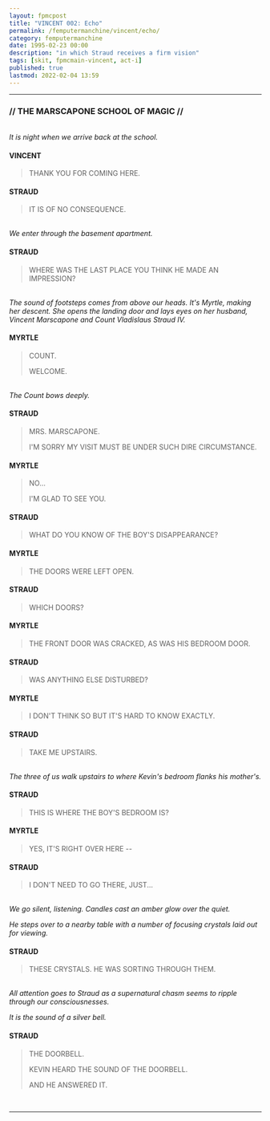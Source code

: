 ```yaml
---
layout: fpmcpost
title: "VINCENT 002: Echo"
permalink: /femputermanchine/vincent/echo/
category: femputermanchine
date: 1995-02-23 00:00
description: "in which Straud receives a firm vision"
tags: [skit, fpmcmain-vincent, act-i]
published: true
lastmod: 2022-02-04 13:59
---
```

[//]: # (  2/04/22  -added)

*****
### // THE MARSCAPONE SCHOOL OF MAGIC //

<br><i>It is night when we arrive back at the school.</i>

#### VINCENT

> THANK YOU FOR COMING HERE.

#### STRAUD 

> IT IS OF NO CONSEQUENCE.

<BR><I>We enter through the basement apartment.</i>

#### STRAUD 

> WHERE WAS THE LAST PLACE YOU THINK HE MADE AN IMPRESSION?

<BR><I>The sound of footsteps comes from above our heads. It's Myrtle, making her descent. She opens the landing door and lays eyes on her husband, Vincent Marscapone and Count Vladislaus Straud IV.</i>

#### MYRTLE 

> COUNT.
> 
> WELCOME.

<BR><I>The Count bows deeply.</i>

#### STRAUD 

> MRS. MARSCAPONE.
> 
> I'M SORRY MY VISIT MUST BE UNDER SUCH DIRE CIRCUMSTANCE.

#### MYRTLE 

> NO...
> 
> I'M GLAD TO SEE YOU.

#### STRAUD 

> WHAT DO YOU KNOW OF THE BOY'S DISAPPEARANCE?

#### MYRTLE 

> THE DOORS WERE LEFT OPEN.

#### STRAUD 

> WHICH DOORS?

#### MYRTLE 

> THE FRONT DOOR WAS CRACKED, AS WAS HIS BEDROOM DOOR.

#### STRAUD 

> WAS ANYTHING ELSE DISTURBED?

#### MYRTLE 

> I DON'T THINK SO BUT IT'S HARD TO KNOW EXACTLY.

#### STRAUD 

> TAKE ME UPSTAIRS.

<BR><I>The three of us walk upstairs to where Kevin's bedroom flanks his mother's.</i>

#### STRAUD 

> THIS IS WHERE THE BOY'S BEDROOM IS?

#### MYRTLE 

> YES, IT'S RIGHT OVER HERE --

#### STRAUD 

> I DON'T NEED TO GO THERE, JUST...

<BR><I>We go silent, listening. Candles cast an amber glow over the quiet.</i>

<I>He steps over to a nearby table with a number of focusing crystals laid out for viewing.</i> 

#### STRAUD 

> THESE CRYSTALS. HE WAS SORTING THROUGH THEM.

<br><i>All attention goes to Straud as a supernatural chasm seems to ripple through our consciousnesses.</i>

<i>It is the sound of a silver bell.</i>

#### STRAUD 

> THE DOORBELL.
> 
> KEVIN HEARD THE SOUND OF THE DOORBELL.
> 
> AND HE ANSWERED IT.

<BR>

*****
